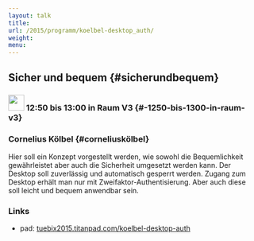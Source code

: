```yaml
---
layout: talk
title:
url: /2015/programm/koelbel-desktop_auth/
weight: 
menu:
---
```

## Sicher und bequem {#sicherundbequem}

### <img height = "32" src="../../../images/lightning.svg"> 12:50 bis 13:00 in Raum V3 {#-1250-bis-1300-in-raum-v3}

### Cornelius Kölbel {#corneliuskölbel}

Hier soll ein Konzept vorgestellt werden, wie sowohl die Bequemlichkeit gewährleistet aber auch die Sicherheit umgesetzt werden kann.
Der Desktop soll zuverlässig und automatisch gesperrt werden.
Zugang zum Desktop erhält man nur mit Zweifaktor-Authentisierung.
Aber auch diese soll leicht und bequem anwendbar sein.

### Links

- pad: <a href="https://tuebix2015.titanpad.com/koelbel-desktop-auth" target="_blank">tuebix2015.titanpad.com/koelbel-desktop-auth</a>
